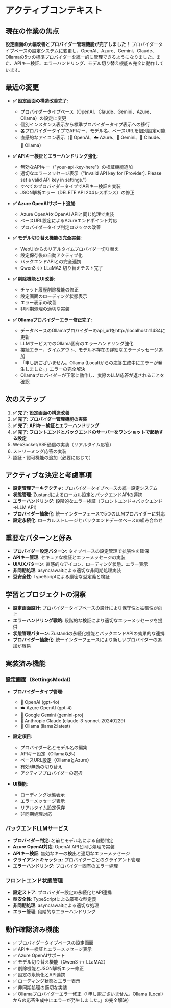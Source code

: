 # アクティブコンテキスト

## 現在の作業の焦点

**設定画面の大幅改善とプロバイダー管理機能が完了しました！** プロバイダータイプベースの設定システムに変更し、OpenAI、Azure、Gemini、Claude、Ollamaの5つの標準プロバイダーを統一的に管理できるようになりました。また、APIキー検証、エラーハンドリング、モデル切り替え機能も完全に動作しています。

## 最近の変更

*   **✅ 設定画面の構造改善完了**:
    *   プロバイダータイプベース（OpenAI、Claude、Gemini、Azure、Ollama）の設定に変更
    *   個別インスタンス表示から標準プロバイダータイプ表示への移行
    *   各プロバイダータイプでAPIキー、モデル名、ベースURLを個別設定可能
    *   直感的なアイコン表示（🤖 OpenAI、☁️ Azure、💎 Gemini、🧠 Claude、🦙 Ollama）

*   **✅ APIキー検証とエラーハンドリング強化**:
    *   無効なAPIキー（"your-api-key-here"）の検証機能追加
    *   適切なエラーメッセージ表示（"Invalid API key for [Provider]. Please set a valid API key in settings."）
    *   すべてのプロバイダータイプでAPIキー検証を実装
    *   JSON解析エラー（DELETE API 204レスポンス）の修正

*   **✅ Azure OpenAIサポート追加**:
    *   Azure OpenAIをOpenAI APIと同じ処理で実装
    *   ベースURL設定によるAzureエンドポイント対応
    *   プロバイダータイプ判定ロジックの改善

*   **✅ モデル切り替え機能の完全実装**:
    *   WebUIからのリアルタイムプロバイダー切り替え
    *   設定保存後の自動アクティブ化
    *   バックエンドAPIとの完全連携
    *   Qwen3 ↔ LLaMA2 切り替えテスト完了

*   **✅ 削除機能とUI改善**:
    *   チャット履歴削除機能の修正
    *   設定画面のローディング状態表示
    *   エラー表示の改善
    *   非同期処理の適切な実装

*   **✅ Ollamaプロバイダーエラー修正完了**:
    *   データベースのOllamaプロバイダーのapi_urlをhttp://localhost:11434に更新
    *   LLMサービスでのOllama固有のエラーハンドリング強化
    *   接続エラー、タイムアウト、モデル不存在の詳細なエラーメッセージ追加
    *   「申し訳ございません。Ollama (Local)からの応答生成中にエラーが発生しました。」エラーの完全解決
    *   Ollamaプロバイダーが正常に動作し、実際のLLM応答が返されることを確認

## 次のステップ

1.  **✅ 完了: 設定画面の構造改善**
2.  **✅ 完了: プロバイダー管理機能の実装**
3.  **✅ 完了: APIキー検証とエラーハンドリング**
4.  **✅ 完了: フロントエンドとバックエンドのサーバーをワンショットで起動する設定**
5.  WebSocket/SSE通信の実装（リアルタイム応答）
6.  ストリーミング応答の実装
7.  認証・認可機能の追加（必要に応じて）

## アクティブな決定と考慮事項

*   **設定管理アーキテクチャ**: プロバイダータイプベースの統一設定システム
*   **状態管理**: Zustandによるローカル設定とバックエンドAPIの連携
*   **エラーハンドリング**: 段階的なエラー検証（フロントエンド→バックエンド→LLM API）
*   **プロバイダー抽象化**: 統一インターフェースで5つのLLMプロバイダーに対応
*   **設定永続化**: ローカルストレージとバックエンドデータベースの組み合わせ

## 重要なパターンと好み

*   **プロバイダー設定パターン**: タイプベースの設定管理で拡張性を確保
*   **APIキー管理**: セキュアな検証とエラーメッセージの実装
*   **UI/UXパターン**: 直感的なアイコン、ローディング状態、エラー表示
*   **非同期処理**: async/awaitによる適切な非同期処理実装
*   **型安全性**: TypeScriptによる厳密な型定義と検証

## 学習とプロジェクトの洞察

*   **設定画面設計**: プロバイダータイプベースの設計により保守性と拡張性が向上
*   **エラーハンドリング戦略**: 段階的な検証により適切なエラーメッセージを提供
*   **状態管理パターン**: Zustandの永続化機能とバックエンドAPIの効果的な連携
*   **プロバイダー抽象化**: 統一インターフェースにより新しいプロバイダーの追加が容易

## 実装済み機能

### 設定画面（SettingsModal）
*   **プロバイダータイプ管理**:
    *   🤖 OpenAI (gpt-4o)
    *   ☁️ Azure OpenAI (gpt-4)
    *   💎 Google Gemini (gemini-pro)
    *   🧠 Anthropic Claude (claude-3-sonnet-20240229)
    *   🦙 Ollama (llama2:latest)

*   **設定項目**:
    *   プロバイダー名とモデル名の編集
    *   APIキー設定（Ollama以外）
    *   ベースURL設定（OllamaとAzure）
    *   有効/無効の切り替え
    *   アクティブプロバイダーの選択

*   **UI機能**:
    *   ローディング状態表示
    *   エラーメッセージ表示
    *   リアルタイム設定保存
    *   非同期処理対応

### バックエンドLLMサービス
*   **プロバイダー判定**: 名前とモデル名による自動判定
*   **Azure OpenAI対応**: OpenAI APIと同じ処理で実装
*   **APIキー検証**: 無効なキーの検出と適切なエラーメッセージ
*   **クライアントキャッシュ**: プロバイダーごとのクライアント管理
*   **エラーハンドリング**: プロバイダー固有のエラー処理

### フロントエンド状態管理
*   **設定ストア**: プロバイダー設定の永続化とAPI連携
*   **型安全性**: TypeScriptによる厳密な型定義
*   **非同期処理**: async/awaitによる適切な処理
*   **エラー管理**: 段階的なエラーハンドリング

## 動作確認済み機能

*   ✅ プロバイダータイプベースの設定画面
*   ✅ APIキー検証とエラーメッセージ表示
*   ✅ Azure OpenAIサポート
*   ✅ モデル切り替え機能（Qwen3 ↔ LLaMA2）
*   ✅ 削除機能とJSON解析エラー修正
*   ✅ 設定の永続化とAPI連携
*   ✅ ローディング状態とエラー表示
*   ✅ 非同期処理の適切な実装
*   ✅ Ollamaプロバイダーエラー修正（「申し訳ございません。Ollama (Local)からの応答生成中にエラーが発生しました。」の完全解決）
